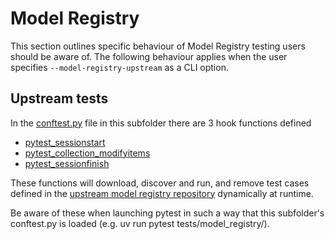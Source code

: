 # Model Registry

This section outlines specific behaviour of Model Registry testing users should be aware of.
The following behaviour applies when the user specifies `--model-registry-upstream` as a CLI option.

## Upstream tests

In the [conftest.py](conftest.py) file in this subfolder there are 3 hook functions defined

  - [pytest_sessionstart](conftest.py#L322)
  - [pytest_collection_modifyitems](conftest.py#L335)
  - [pytest_sessionfinish](conftest.py#L348)

These functions will download, discover and run, and remove test cases defined in the
[upstream model registry repository](https://github.com/kubeflow/model-registry/blob/main/clients/python/tests) dynamically at runtime.

Be aware of these when launching pytest in such a way that this subfolder's conftest.py is loaded
(e.g. uv run pytest tests/model_registry/).
